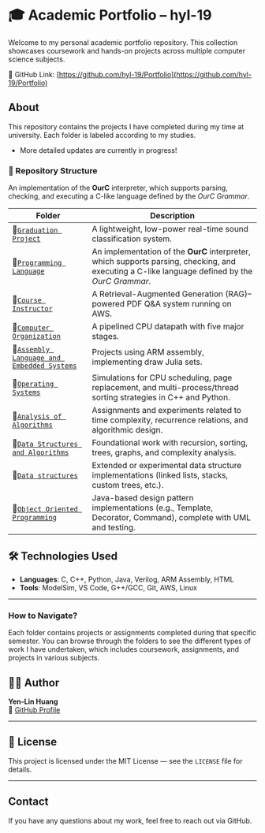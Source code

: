 # 🎓 Academic Portfolio – hyl-19

Welcome to my personal academic portfolio repository. This collection showcases coursework and hands-on projects across multiple computer science subjects.

🔗 GitHub Link: [https://github.com/hyl-19/Portfolio](https://github.com/hyl-19/Portfolio)


## About

This repository contains the projects I have completed during my time at university. Each folder is labeled according to my studies.

- More detailed updates are currently in progress!

### 📁 Repository Structure


An implementation of the **OurC** interpreter, which supports parsing, checking, and executing a C-like language defined by the *OurC Grammar*.



| Folder        | Description |
|---------------|-------------|
| 🌟[`Graduation Project`](./Graduation%20Project) | A lightweight, low-power real-time sound classification system. |
| 🌟[`Programming Language`](./Programming%20Language) | An implementation of the **OurC** interpreter, which supports parsing, checking, and executing a C-like language defined by the *OurC Grammar*. |
| 🌟[`Course Instructor`](./Course%20Instructor) | A Retrieval-Augmented Generation (RAG)–powered PDF Q&A system running on AWS. |
| 🌟[`Computer Organization`](./Computer%20Organization) | A pipelined CPU datapath with five major stages. |
| 🌟[`Assembly Language and Embedded Systems`](./Assembly%20Language%20and%20Embedded%20Systems) | Projects using ARM assembly, implementing draw Julia sets. |
| 🌟[`Operating Systems`](./Operating%20Systems) | Simulations for CPU scheduling, page replacement, and multi-process/thread sorting strategies in C++ and Python. |
| 🌟[`Analysis of Algorithms`](./Analysis%20of%20Algorithms) | Assignments and experiments related to time complexity, recurrence relations, and algorithmic design. |
| 🌟[`Data Structures and Algorithms`](./Data%20Structures%20and%20Algorithms) | Foundational work with recursion, sorting, trees, graphs, and complexity analysis. |
| 🌟[`Data structures`](./Data%20structures) | Extended or experimental data structure implementations (linked lists, stacks, custom trees, etc.). |
| 🌟[`Object Oriented Programming`](./Object%20Oriented%20Programming) | Java-based design pattern implementations (e.g., Template, Decorator, Command), complete with UML and testing. |


## 🛠️ Technologies Used

- **Languages**: C, C++, Python, Java, Verilog, ARM Assembly, HTML
- **Tools**: ModelSim, VS Code, G++/GCC, Git, AWS, Linux

---
  

### How to Navigate?

Each folder contains projects or assignments completed during that specific semester. You can browse through the folders to see the different types of work I have undertaken, which includes coursework, assignments, and projects in various subjects.

## 🧑‍💻 Author

**Yen-Lin Huang**   
📧 [GitHub Profile](https://github.com/hyl-19)

---

## 📜 License

This project is licensed under the MIT License — see the `LICENSE` file for details.

---

## Contact

If you have any questions about my work, feel free to reach out via GitHub.


